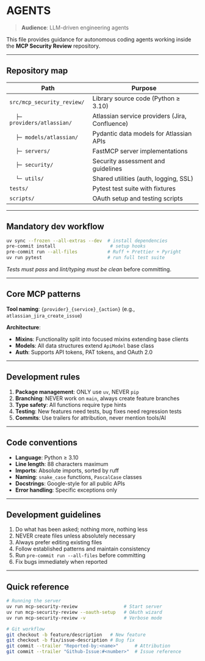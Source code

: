 # AGENTS

> **Audience**: LLM-driven engineering agents

This file provides guidance for autonomous coding agents working inside the **MCP Security Review** repository.

---

## Repository map

| Path | Purpose |
| --- | --- |
| `src/mcp_security_review/` | Library source code (Python ≥ 3.10) |
| `  ├─ providers/atlassian/` | Atlassian service providers (Jira, Confluence) |
| `  ├─ models/atlassian/` | Pydantic data models for Atlassian APIs |
| `  ├─ servers/` | FastMCP server implementations |
| `  ├─ security/` | Security assessment and guidelines |
| `  └─ utils/` | Shared utilities (auth, logging, SSL) |
| `tests/` | Pytest test suite with fixtures |
| `scripts/` | OAuth setup and testing scripts |

---

## Mandatory dev workflow

```bash
uv sync --frozen --all-extras --dev  # install dependencies
pre-commit install                    # setup hooks
pre-commit run --all-files           # Ruff + Prettier + Pyright
uv run pytest                        # run full test suite
```

*Tests must pass* and *lint/typing must be clean* before committing.

---

## Core MCP patterns

**Tool naming**: `{provider}_{service}_{action}` (e.g., `atlassian_jira_create_issue`)

**Architecture**:
- **Mixins**: Functionality split into focused mixins extending base clients
- **Models**: All data structures extend `ApiModel` base class
- **Auth**: Supports API tokens, PAT tokens, and OAuth 2.0

---

## Development rules

1. **Package management**: ONLY use `uv`, NEVER `pip`
2. **Branching**: NEVER work on `main`, always create feature branches
3. **Type safety**: All functions require type hints
4. **Testing**: New features need tests, bug fixes need regression tests
5. **Commits**: Use trailers for attribution, never mention tools/AI

---

## Code conventions

* **Language**: Python ≥ 3.10
* **Line length**: 88 characters maximum
* **Imports**: Absolute imports, sorted by ruff
* **Naming**: `snake_case` functions, `PascalCase` classes
* **Docstrings**: Google-style for all public APIs
* **Error handling**: Specific exceptions only

---

## Development guidelines

1. Do what has been asked; nothing more, nothing less
2. NEVER create files unless absolutely necessary
3. Always prefer editing existing files
4. Follow established patterns and maintain consistency
5. Run `pre-commit run --all-files` before committing
6. Fix bugs immediately when reported

---

## Quick reference

```bash
# Running the server
uv run mcp-security-review                 # Start server
uv run mcp-security-review --oauth-setup   # OAuth wizard
uv run mcp-security-review -v              # Verbose mode

# Git workflow
git checkout -b feature/description   # New feature
git checkout -b fix/issue-description # Bug fix
git commit --trailer "Reported-by:<name>"      # Attribution
git commit --trailer "Github-Issue:#<number>"  # Issue reference
```
